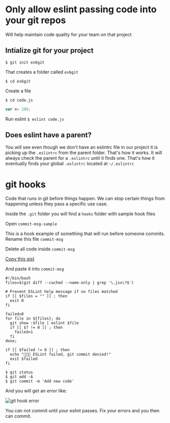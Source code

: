 # Only allow eslint passing code into your git repos
Will help maintain code quality for your team on that project

## Intialize git for your project
`$ git init es6git`

That creates a folder called `es6git`

`$ cd es6git`

Create a file

`$ cd code.js`

```js
var x= 100;
```

Run eslint `$ eslint code.js`

## Does eslint have a parent?
You will see even though we don't have an eslintrc file in our project it is picking up the `.eslintrc` from the parent folder. That's how it works. It will always check the parent for a `.eslintrc` until it finds one. That's how it eventually finds your global `.eslintrc` located at `~/.eslintrc`

# git hooks
Code that runs in git before things happen. We can stop certain things from happening unless they pass a specific use case. 

Inside the `.git` folder you will find a `hooks` folder with sample hook files

Open `commit-msg-sample`

This is a hook example of something that will run before someone commits. Rename this file `commit-msg`

Delete all code inside `commit-msg`

[Copy this gist](https://gist.github.com/wesbos/8aec9d2ff7f7cf9dd65ca2c20d5dfc23)

And paste it into `commit-msg`

```
#!/bin/bash
files=$(git diff --cached --name-only | grep '\.jsx\?$')

# Prevent ESLint help message if no files matched
if [[ $files = "" ]] ; then
  exit 0
fi

failed=0
for file in ${files}; do
  git show :$file | eslint $file
  if [[ $? != 0 ]] ; then
    failed=1
  fi
done;

if [[ $failed != 0 ]] ; then
  echo "🚫🚫🚫 ESLint failed, git commit denied!"
  exit $failed
fi
```

```
$ git status
$ git add -A
$ git commit -m 'Add new code'
```

And you will get an error like:

![git hook error](https://i.imgur.com/zgP6FS6.png)

You can not commit until your eslint passes. Fix your errors and you then can commit.
